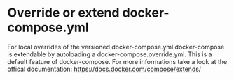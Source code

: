 # Override or extend docker-compose.yml

For local overrides of the versioned docker-compose.yml docker-compose is extendable by autoloading a docker-compose.override.yml. This is a default feature of docker-compose. For more informations take a look at the offical documentation: https://docs.docker.com/compose/extends/
